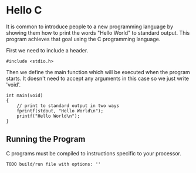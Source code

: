 # Hello C

It is common to introduce people to a new programming language
by showing them how to print the words "Hello World" to standard
output. This program achieves that goal using the C programming
language.

First we need to include a header.

```
#include <stdio.h>

```

Then we define the main function which will be executed when the
program starts. It doesn't need to accept any arguments in this
case so we just write 'void'.

```
int main(void)
{
    // print to standard output in two ways
    fprintf(stdout, "Hello World\n");
    printf("Hello World\n");
}

```

Running the Program
-------------------

C programs must be compiled to instructions specific to your processor.

```
TODO build/run file with options: ''
```
